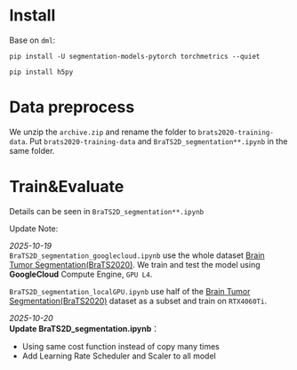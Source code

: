 # Install
Base on `dml`:
```
pip install -U segmentation-models-pytorch torchmetrics --quiet

pip install h5py
```

# Data preprocess
We unzip the `archive.zip` and rename the folder to `brats2020-training-data`. Put `brats2020-training-data` and `BraTS2D_segmentation**.ipynb` in the same folder.

# Train&Evaluate
Details can be seen in  `BraTS2D_segmentation**.ipynb`

Update Note:

*2025-10-19*\
`BraTS2D_segmentation_googlecloud.ipynb` use the whole dataset [Brain Tumor Segmentation(BraTS2020)](https://www.kaggle.com/datasets/awsaf49/brats2020-training-data/data). We train and test the model using **GoogleCloud** Compute Engine, `GPU L4`.


`BraTS2D_segmentation_localGPU.ipynb` use half of the [Brain Tumor Segmentation(BraTS2020)](https://www.kaggle.com/datasets/awsaf49/brats2020-training-data/data)  dataset as a subset and train on `RTX4060Ti`.

*2025-10-20*\
**Update BraTS2D_segmentation.ipynb**：
- Using same cost function instead of copy many times
- Add Learning Rate Scheduler and Scaler to all model